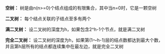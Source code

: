 **空树：** 树是由n(n>=0)个结点组成的有限集合，其中当n=0时，它是一颗空树

**二叉树：** 每个结点关联的子结点至多有两个

**满二叉树：** 设二叉树的深度为h，如果包含2^h-1个节点，就是满二叉树

**完全二叉树：** 设二叉树的深度为h，如果第(1～h-1)层的结点数都达到最大个数，并且第h层所有的结点都连续集中在最左边，就是完全二叉树
